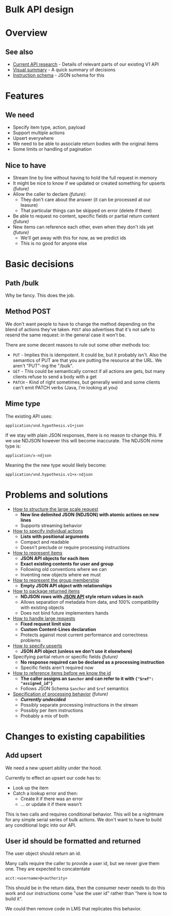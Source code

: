 # Bulk API design

# Overview

## See also

 * [Current API research](research/current-api.md) - Details of relevant parts of our existing V1 API
 * [Visual summary](summary.md) - A quick summary of decisions
 * [Instruction schema](schema/bulk_api/instruction.json) - JSON schema for this

# Features

## We need

* Specify item type, action, payload
* Support multiple actions
* Upsert everywhere
* We need to be able to associate return bodies with the original items
* Some limits or handling of pagination

## Nice to have

* Stream line by line without having to hold the full request in memory
* It might be nice to know if we updated or created something for upserts _(future)_
* Allow the caller to declare _(future)_:
  * They don't care about the answer (it can be processed at our leasure)
  * That particular things can be skipped on error (delete if there)
* Be able to request no content, specific fields or partial return content _(future)_
* New items can reference each other, even when they don't ids yet _(future)_
  * We'll get away with this for now, as we predict ids 
  * This is no good for anyone else

# Basic decisions

## Path /bulk

Why be fancy. This does the job.

## Method POST

We don't want people to have to change the method depending on the blend of 
actions they've taken. `POST` also advertises that it's not safe to resend the
same request: in the general case it won't be.

There are some decent reasons to rule out some other methods too:

 * `PUT` - Implies this is idempotent. It could be, but it probably isn't. Also 
   the semantics of PUT are that you are putting the resource at the URL. We
   aren't "PUT"-ing the "/bulk".
 * `GET` - This could be semantically correct if all actions are gets, but many
   clients refuse to send a body with a get
 * `PATCH` - Kind of right sometimes, but generally weird and some clients 
   can't emit PATCH verbs (Java, I'm looking at you)

## Mime type

The existing API uses:

    application/vnd.hypothesis.v1+json
    
If we stay with plain JSON responses, there is no reason to change this. If we
use NDJSON however this will become inaccurate. The NDJSON mime type is:

    application/x-ndjson
    
Meaning the the new type would likely become:

    application/vnd.hypothesis.v1+x-ndjson

# Problems and solutions

* [How to structure the large scale request](solutions/request-structure.md)
  * __New line delimited JSON (NDJSON) with atomic actions on new lines__
  * Supports streaming behavior
* [How to specify individual actions](solutions/specifying-actions.md)
  * __Lists with positional arguments__
  * Compact and readable
  * Doesn't preclude or require processing instructions 
* [How to represent items](solutions/representing-items.md)
  * __JSON API objects for each item__
  * __Exact existing contents for user and group__
  * Following old conventions where we can
  * Inventing new objects where we must
* [How to represent the group membership](solutions/representing-group-membership.md)
  * __Empty JSON API object with relationships__
* [How to package returned items](solutions/response-structure.md)
  * __NDJSON rows with [JSON API](https://jsonapi.org/format/#document-top-level) style return values in each__
  * Allows separation of metadata from data, and 100% compatibility with existing objects
  * Does not bind future implementers hands 
* [How to handle large requests](solutions/request-limits-and-pagination.md)
  * __Fixed request limit size__
  * __Custom Content-Lines declaration__
  * Protects against most current performance and correctness problems
* [How to specify upserts](solutions/specifying-upserts.md)
  * __JSON API object (unless we don't use it elsewhere)__
* Specifying partial return or specific fields _(future)_
  * __No response required can be declared as a processing instruction__
  * Specific fields aren't required now
* [How to reference items before we know the id](solutions/referencing-items.md)
  * __The caller assigns an `$anchor` and can refer to it with `{"$ref": "assigned_id"}`__
  * Follows JSON Schema `$anchor` and `$ref` semantics
* [Specification of processing behavior](solutions/specifying-processing-instructions.md) _(future)_
  * ___Currently undecided___
  * Possibly separate processing instructions in the stream
  * Possibly per item instructions
  * Probably a mix of both
  
  
# Changes to existing capabilities

## Add upsert

We need a new upsert ability under the hood.

Currently to effect an upsert our code has to:

 * Look up the item
 * Catch a lookup error and then:
     * Create it if there was an error
     * ... or update it if there wasn't
     
This is two calls and requires conditional behavior. This will be a nightmare 
for any simple serial series of bulk actions. We don't want to have to build
any conditional logic into our API.

## User id should be formatted and returned

The user object should return an id. 

Many calls require the caller to provide
a user id, but we never give them one. They are expected to concatentate

    acct:<username>@<authority>
    
This should be in the return data, then the consumer never needs to do this
work and our instructions come "use the user id" rather than "here is how to
build it".

We could then remove code in LMS that replicates this behavior.